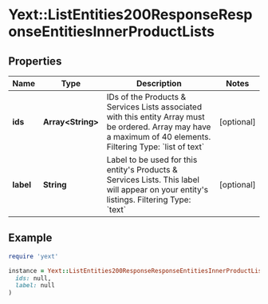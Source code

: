 # Yext::ListEntities200ResponseResponseEntitiesInnerProductLists

## Properties

| Name | Type | Description | Notes |
| ---- | ---- | ----------- | ----- |
| **ids** | **Array&lt;String&gt;** | IDs of the Products &amp; Services Lists associated with this entity   Array must be ordered.  Array may have a maximum of 40 elements.   Filtering Type: &#x60;list of text&#x60; | [optional] |
| **label** | **String** | Label to be used for this entity&#39;s Products &amp; Services Lists. This label will appear on your entity&#39;s listings.  Filtering Type: &#x60;text&#x60; | [optional] |

## Example

```ruby
require 'yext'

instance = Yext::ListEntities200ResponseResponseEntitiesInnerProductLists.new(
  ids: null,
  label: null
)
```

